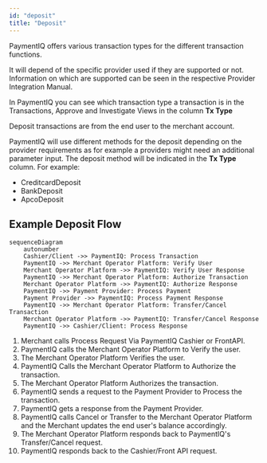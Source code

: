 ```yaml
---
id: "deposit"
title: "Deposit"
---
```


PaymentIQ offers various transaction types for the different transaction functions.

It will depend of the specific provider used if they are supported or not. Information on which are supported can be seen in the respective Provider Integration Manual.

In PaymentIQ you can see which transaction type a transaction is in the Transactions, Approve and Investigate Views in the column **Tx Type**

Deposit transactions are from the end user to the merchant account.

PaymentIQ will use different methods for the deposit depending on the provider requirements as for example a providers might need an additional parameter input. The deposit method will be indicated in the **Tx Type** column. For example:

- CreditcardDeposit
- BankDeposit
- ApcoDeposit

## Example Deposit Flow

```mermaid
sequenceDiagram
    autonumber
    Cashier/Client ->> PaymentIQ: Process Transaction
    PaymentIQ ->> Merchant Operator Platform: Verify User
    Merchant Operator Platform ->> PaymentIQ: Verify User Response
    PaymentIQ ->> Merchant Operator Platform: Authorize Transaction
    Merchant Operator Platform ->> PaymentIQ: Authorize Response
    PaymentIQ ->> Payment Provider: Process Payment
    Payment Provider ->> PaymentIQ: Process Payment Response
    PaymentIQ ->> Merchant Operator Platform: Transfer/Cancel Transaction
    Merchant Operator Platform ->> PaymentIQ: Transfer/Cancel Response
    PaymentIQ ->> Cashier/Client: Process Response
```

1. Merchant calls Process Request Via PaymentIQ Cashier or FrontAPI.
2. PaymentIQ calls the Merchant Operator Platform to Verify the user.
3. The Merchant Operator Platform Verifies the user.
4. PaymentIQ Calls the Merchant Operator Platform to Authorize the transaction.
5. The Merchant Operator Platform Authorizes the transaction.
6. PaymentIQ sends a request to the Payment Provider to Process the transaction.
7. PaymentIQ gets a response from the Payment Provider.
8. PaymentIQ calls Cancel or Transfer to the Merchant Operator Platform and the Merchant updates the end user's balance accordingly.
9. The Merchant Operator Platform responds back to PaymentIQ's Transfer/Cancel request.
10. PaymentIQ responds back to the Cashier/Front API request.
